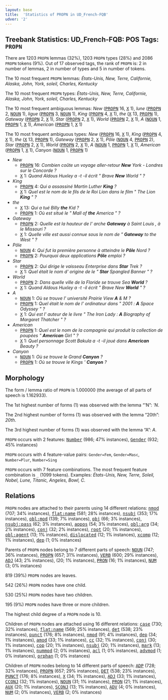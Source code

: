 ```yaml
---
layout: base
title:  'Statistics of PROPN in UD_French-FQB'
udver: '2'
---
```


## Treebank Statistics: UD_French-FQB: POS Tags: `PROPN`

There are 1203 `PROPN` lemmas (32%), 1203 `PROPN` types (28%) and 2086 `PROPN` tokens (9%).
Out of 17 observed tags, the rank of `PROPN` is: 2 in number of lemmas, 2 in number of types and 5 in number of tokens.

The 10 most frequent `PROPN` lemmas: <em>États-Unis, New, Terre, Californie, Alaska, John, York, soleil, Charles, Kentucky</em>

The 10 most frequent `PROPN` types:  <em>États-Unis, New, Terre, Californie, Alaska, John, York, soleil, Charles, Kentucky</em>

The 10 most frequent ambiguous lemmas: <em>New</em> (<tt><a href="fr_fqb-pos-PROPN.html">PROPN</a></tt> 16, <tt><a href="fr_fqb-pos-X.html">X</a></tt> 1), <em>lune</em> (<tt><a href="fr_fqb-pos-PROPN.html">PROPN</a></tt> 2, <tt><a href="fr_fqb-pos-NOUN.html">NOUN</a></tt> 1), <em>ligue</em> (<tt><a href="fr_fqb-pos-PROPN.html">PROPN</a></tt> 3, <tt><a href="fr_fqb-pos-NOUN.html">NOUN</a></tt> 1), <em>King</em> (<tt><a href="fr_fqb-pos-PROPN.html">PROPN</a></tt> 4, <tt><a href="fr_fqb-pos-X.html">X</a></tt> 1), <em>the</em> (<tt><a href="fr_fqb-pos-X.html">X</a></tt> 13, <tt><a href="fr_fqb-pos-PROPN.html">PROPN</a></tt> 1), <em>Gateway</em> (<tt><a href="fr_fqb-pos-PROPN.html">PROPN</a></tt> 2, <tt><a href="fr_fqb-pos-X.html">X</a></tt> 1), <em>Star</em> (<tt><a href="fr_fqb-pos-PROPN.html">PROPN</a></tt> 2, <tt><a href="fr_fqb-pos-X.html">X</a></tt> 1), <em>World</em> (<tt><a href="fr_fqb-pos-PROPN.html">PROPN</a></tt> 2, <tt><a href="fr_fqb-pos-X.html">X</a></tt> 1), <em>A</em> (<tt><a href="fr_fqb-pos-NOUN.html">NOUN</a></tt> 1, <tt><a href="fr_fqb-pos-PROPN.html">PROPN</a></tt> 1, <tt><a href="fr_fqb-pos-X.html">X</a></tt> 1), <em>American</em> (<tt><a href="fr_fqb-pos-PROPN.html">PROPN</a></tt> 1, <tt><a href="fr_fqb-pos-X.html">X</a></tt> 1)

The 10 most frequent ambiguous types:  <em>New</em> (<tt><a href="fr_fqb-pos-PROPN.html">PROPN</a></tt> 16, <tt><a href="fr_fqb-pos-X.html">X</a></tt> 1), <em>King</em> (<tt><a href="fr_fqb-pos-PROPN.html">PROPN</a></tt> 4, <tt><a href="fr_fqb-pos-X.html">X</a></tt> 1), <em>the</em> (<tt><a href="fr_fqb-pos-X.html">X</a></tt> 13, <tt><a href="fr_fqb-pos-PROPN.html">PROPN</a></tt> 1), <em>Gateway</em> (<tt><a href="fr_fqb-pos-PROPN.html">PROPN</a></tt> 2, <tt><a href="fr_fqb-pos-X.html">X</a></tt> 1), <em>Pôle</em> (<tt><a href="fr_fqb-pos-NOUN.html">NOUN</a></tt> 4, <tt><a href="fr_fqb-pos-PROPN.html">PROPN</a></tt> 2), <em>Star</em> (<tt><a href="fr_fqb-pos-PROPN.html">PROPN</a></tt> 2, <tt><a href="fr_fqb-pos-X.html">X</a></tt> 1), <em>World</em> (<tt><a href="fr_fqb-pos-PROPN.html">PROPN</a></tt> 2, <tt><a href="fr_fqb-pos-X.html">X</a></tt> 1), <em>A</em> (<tt><a href="fr_fqb-pos-NOUN.html">NOUN</a></tt> 1, <tt><a href="fr_fqb-pos-PROPN.html">PROPN</a></tt> 1, <tt><a href="fr_fqb-pos-X.html">X</a></tt> 1), <em>American</em> (<tt><a href="fr_fqb-pos-PROPN.html">PROPN</a></tt> 1, <tt><a href="fr_fqb-pos-X.html">X</a></tt> 1), <em>Canyon</em> (<tt><a href="fr_fqb-pos-NOUN.html">NOUN</a></tt> 1, <tt><a href="fr_fqb-pos-PROPN.html">PROPN</a></tt> 1)


* <em>New</em>
  * <tt><a href="fr_fqb-pos-PROPN.html">PROPN</a></tt> 16: <em>Combien coûte un voyage aller-retour <b>New</b> York - Londres sur le Concorde ?</em>
  * <tt><a href="fr_fqb-pos-X.html">X</a></tt> 1: <em>Quand Aldous Huxley a -t -il écrit " Brave <b>New</b> World " ?</em>
* <em>King</em>
  * <tt><a href="fr_fqb-pos-PROPN.html">PROPN</a></tt> 4: <em>Qui a assassiné Martin Luther <b>King</b> ?</em>
  * <tt><a href="fr_fqb-pos-X.html">X</a></tt> 1: <em>Quel est le nom de le fils de le Roi Lion dans le film " The Lion <b>King</b> " ?</em>
* <em>the</em>
  * <tt><a href="fr_fqb-pos-X.html">X</a></tt> 13: <em>Qui a tué Billy <b>the</b> Kid ?</em>
  * <tt><a href="fr_fqb-pos-PROPN.html">PROPN</a></tt> 1: <em>Où est situé le " Mall of <b>the</b> America " ?</em>
* <em>Gateway</em>
  * <tt><a href="fr_fqb-pos-PROPN.html">PROPN</a></tt> 2: <em>Quelle est la hauteur de l' arche <b>Gateway</b> à Saint Louis , à le Missouri ?</em>
  * <tt><a href="fr_fqb-pos-X.html">X</a></tt> 1: <em>Quelle ville est aussi connue sous le nom de " <b>Gateway</b> to the West " ?</em>
* <em>Pôle</em>
  * <tt><a href="fr_fqb-pos-NOUN.html">NOUN</a></tt> 4: <em>Qui fut la première personne à atteindre le <b>Pôle</b> Nord ?</em>
  * <tt><a href="fr_fqb-pos-PROPN.html">PROPN</a></tt> 2: <em>Pourquoi deux applications <b>Pôle</b> emploi ?</em>
* <em>Star</em>
  * <tt><a href="fr_fqb-pos-PROPN.html">PROPN</a></tt> 2: <em>Qui dirige le vaisseau Enterprise dans <b>Star</b> Trek ?</em>
  * <tt><a href="fr_fqb-pos-X.html">X</a></tt> 1: <em>Quel était le nom d' origine de le " <b>Star</b> Spangled Banner " ?</em>
* <em>World</em>
  * <tt><a href="fr_fqb-pos-PROPN.html">PROPN</a></tt> 2: <em>Dans quelle ville de la Floride se trouve Sea <b>World</b> ?</em>
  * <tt><a href="fr_fqb-pos-X.html">X</a></tt> 1: <em>Quand Aldous Huxley a -t -il écrit " Brave New <b>World</b> " ?</em>
* <em>A</em>
  * <tt><a href="fr_fqb-pos-NOUN.html">NOUN</a></tt> 1: <em>Où se trouve l' université Prairie View <b>A</b> & M ?</em>
  * <tt><a href="fr_fqb-pos-PROPN.html">PROPN</a></tt> 1: <em>Quel était le nom de l' ordinateur dans " 2001 : <b>A</b> Space Odyssey " ?</em>
  * <tt><a href="fr_fqb-pos-X.html">X</a></tt> 1: <em>Qui est l' auteur de le livre " The Iron Lady : <b>A</b> Biography of Margaret Thatcher " ?</em>
* <em>American</em>
  * <tt><a href="fr_fqb-pos-PROPN.html">PROPN</a></tt> 1: <em>Quel est le nom de la compagnie qui produit la collection de poupées " <b>American</b> Girl " ?</em>
  * <tt><a href="fr_fqb-pos-X.html">X</a></tt> 1: <em>Quel personnage Scott Bakula a -t -il joué dans <b>American</b> Beauty ?</em>
* <em>Canyon</em>
  * <tt><a href="fr_fqb-pos-NOUN.html">NOUN</a></tt> 1: <em>Où se trouve le Grand <b>Canyon</b> ?</em>
  * <tt><a href="fr_fqb-pos-PROPN.html">PROPN</a></tt> 1: <em>Où se trouve le Kings ' <b>Canyon</b> ?</em>

## Morphology

The form / lemma ratio of `PROPN` is 1.000000 (the average of all parts of speech is 1.162933).

The 1st highest number of forms (1) was observed with the lemma “'N”: <em>'N</em>.

The 2nd highest number of forms (1) was observed with the lemma “20th”: <em>20th</em>.

The 3rd highest number of forms (1) was observed with the lemma “A”: <em>A</em>.

`PROPN` occurs with 2 features: <tt><a href="fr_fqb-feat-Number.html">Number</a></tt> (986; 47% instances), <tt><a href="fr_fqb-feat-Gender.html">Gender</a></tt> (932; 45% instances)

`PROPN` occurs with 4 feature-value pairs: `Gender=Fem`, `Gender=Masc`, `Number=Plur`, `Number=Sing`

`PROPN` occurs with 7 feature combinations.
The most frequent feature combination is `_` (1099 tokens).
Examples: <em>États-Unis, New, Terre, Soleil, Nobel, Lune, Titanic, Angeles, Bowl, C.</em>


## Relations

`PROPN` nodes are attached to their parents using 14 different relations: <tt><a href="fr_fqb-dep-nmod.html">nmod</a></tt> (707; 34% instances), <tt><a href="fr_fqb-dep-flat-name.html">flat:name</a></tt> (581; 28% instances), <tt><a href="fr_fqb-dep-nsubj.html">nsubj</a></tt> (353; 17% instances), <tt><a href="fr_fqb-dep-obl-mod.html">obl:mod</a></tt> (139; 7% instances), <tt><a href="fr_fqb-dep-obj.html">obj</a></tt> (66; 3% instances), <tt><a href="fr_fqb-dep-nsubj-pass.html">nsubj:pass</a></tt> (62; 3% instances), <tt><a href="fr_fqb-dep-appos.html">appos</a></tt> (54; 3% instances), <tt><a href="fr_fqb-dep-obl-arg.html">obl:arg</a></tt> (34; 2% instances), <tt><a href="fr_fqb-dep-conj.html">conj</a></tt> (32; 2% instances), <tt><a href="fr_fqb-dep-root.html">root</a></tt> (20; 1% instances), <tt><a href="fr_fqb-dep-obl-agent.html">obl:agent</a></tt> (13; 1% instances), <tt><a href="fr_fqb-dep-dislocated.html">dislocated</a></tt> (12; 1% instances), <tt><a href="fr_fqb-dep-xcomp.html">xcomp</a></tt> (12; 1% instances), <tt><a href="fr_fqb-dep-dep.html">dep</a></tt> (1; 0% instances)

Parents of `PROPN` nodes belong to 7 different parts of speech: <tt><a href="fr_fqb-pos-NOUN.html">NOUN</a></tt> (747; 36% instances), <tt><a href="fr_fqb-pos-PROPN.html">PROPN</a></tt> (657; 31% instances), <tt><a href="fr_fqb-pos-VERB.html">VERB</a></tt> (600; 29% instances), <tt><a href="fr_fqb-pos-ADJ.html">ADJ</a></tt> (43; 2% instances),  (20; 1% instances), <tt><a href="fr_fqb-pos-PRON.html">PRON</a></tt> (16; 1% instances), <tt><a href="fr_fqb-pos-NUM.html">NUM</a></tt> (3; 0% instances)

819 (39%) `PROPN` nodes are leaves.

542 (26%) `PROPN` nodes have one child.

530 (25%) `PROPN` nodes have two children.

195 (9%) `PROPN` nodes have three or more children.

The highest child degree of a `PROPN` node is 10.

Children of `PROPN` nodes are attached using 16 different relations: <tt><a href="fr_fqb-dep-case.html">case</a></tt> (730; 32% instances), <tt><a href="fr_fqb-dep-flat-name.html">flat:name</a></tt> (569; 25% instances), <tt><a href="fr_fqb-dep-det.html">det</a></tt> (538; 23% instances), <tt><a href="fr_fqb-dep-punct.html">punct</a></tt> (176; 8% instances), <tt><a href="fr_fqb-dep-nmod.html">nmod</a></tt> (91; 4% instances), <tt><a href="fr_fqb-dep-dep.html">dep</a></tt> (34; 1% instances), <tt><a href="fr_fqb-dep-amod.html">amod</a></tt> (33; 1% instances), <tt><a href="fr_fqb-dep-cc.html">cc</a></tt> (32; 1% instances), <tt><a href="fr_fqb-dep-conj.html">conj</a></tt> (30; 1% instances), <tt><a href="fr_fqb-dep-cop.html">cop</a></tt> (20; 1% instances), <tt><a href="fr_fqb-dep-nsubj.html">nsubj</a></tt> (20; 1% instances), <tt><a href="fr_fqb-dep-mark.html">mark</a></tt> (13; 1% instances), <tt><a href="fr_fqb-dep-nummod.html">nummod</a></tt> (2; 0% instances), <tt><a href="fr_fqb-dep-acl.html">acl</a></tt> (1; 0% instances), <tt><a href="fr_fqb-dep-advmod.html">advmod</a></tt> (1; 0% instances), <tt><a href="fr_fqb-dep-orphan.html">orphan</a></tt> (1; 0% instances)

Children of `PROPN` nodes belong to 14 different parts of speech: <tt><a href="fr_fqb-pos-ADP.html">ADP</a></tt> (728; 32% instances), <tt><a href="fr_fqb-pos-PROPN.html">PROPN</a></tt> (657; 29% instances), <tt><a href="fr_fqb-pos-DET.html">DET</a></tt> (538; 23% instances), <tt><a href="fr_fqb-pos-PUNCT.html">PUNCT</a></tt> (176; 8% instances), <tt><a href="fr_fqb-pos-X.html">X</a></tt> (34; 1% instances), <tt><a href="fr_fqb-pos-ADJ.html">ADJ</a></tt> (33; 1% instances), <tt><a href="fr_fqb-pos-CCONJ.html">CCONJ</a></tt> (32; 1% instances), <tt><a href="fr_fqb-pos-NOUN.html">NOUN</a></tt> (31; 1% instances), <tt><a href="fr_fqb-pos-PRON.html">PRON</a></tt> (21; 1% instances), <tt><a href="fr_fqb-pos-AUX.html">AUX</a></tt> (20; 1% instances), <tt><a href="fr_fqb-pos-SCONJ.html">SCONJ</a></tt> (13; 1% instances), <tt><a href="fr_fqb-pos-ADV.html">ADV</a></tt> (4; 0% instances), <tt><a href="fr_fqb-pos-NUM.html">NUM</a></tt> (2; 0% instances), <tt><a href="fr_fqb-pos-VERB.html">VERB</a></tt> (2; 0% instances)

